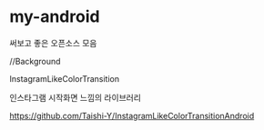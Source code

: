 # my-android
써보고 좋은 오픈소스 모음







//Background

InstagramLikeColorTransition

인스타그램 시작화면 느낌의 라이브러리

https://github.com/Taishi-Y/InstagramLikeColorTransitionAndroid
